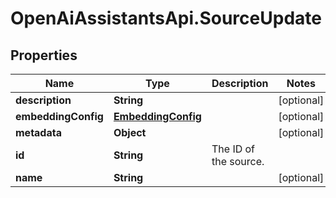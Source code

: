 # OpenAiAssistantsApi.SourceUpdate

## Properties

Name | Type | Description | Notes
------------ | ------------- | ------------- | -------------
**description** | **String** |  | [optional] 
**embeddingConfig** | [**EmbeddingConfig**](EmbeddingConfig.md) |  | [optional] 
**metadata** | **Object** |  | [optional] 
**id** | **String** | The ID of the source. | 
**name** | **String** |  | [optional] 


